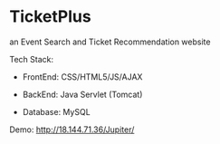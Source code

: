 # TicketPlus
an Event Search and Ticket Recommendation website


Tech Stack:


* FrontEnd: CSS/HTML5/JS/AJAX


* BackEnd: Java Servlet (Tomcat)


* Database: MySQL


Demo:
http://18.144.71.36/Jupiter/

